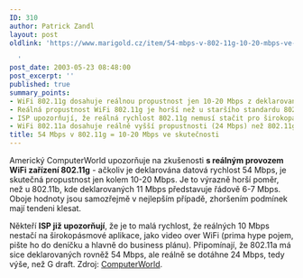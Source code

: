 ```yaml
---
ID: 310
author: Patrick Zandl
layout: post
oldlink: 'https://www.marigold.cz/item/54-mbps-v-802-11g-10-20-mbps-ve-skutecnosti

  '
post_date: 2003-05-23 08:48:00
post_excerpt: ''
published: true
summary_points:
- WiFi 802.11g dosahuje reálnou propustnost jen 10-20 Mbps z deklarovaných 54 Mbps.
- Reálná propustnost WiFi 802.11g je horší než u staršího standardu 802.11b.
- ISP upozorňují, že reálná rychlost 802.11g nemusí stačit pro širokopásmové aplikace.
- WiFi 802.11a dosahuje reálně vyšší propustnosti (24 Mbps) než 802.11g.
title: 54 Mbps v 802.11g = 10-20 Mbps ve skutečnosti
---
```


<p>
Americký ComputerWorld upozorňuje na zkušenosti <STRONG>s reálným provozem WiFi zařízení 802.11g</STRONG> - ačkoliv je deklarována datová rychlost 54 Mbps, je skutečná propustnost jen kolem 10-20 Mbps. Je to výrazně horší poměr, než u 802.11b, kde deklarovaných 11 Mbps představuje řádově 6-7 Mbps. Oboje hodnoty jsou samozřejmě v nejlepším případě, zhoršením podmínek mají tendeni klesat. </p>

<p>
Někteří <STRONG>ISP již upozorňují</STRONG>, že je to malá rychlost, že reálných 10 Mbps nestačí na širokopásmové aplikace, jako video over WiFi (prima hype pojem, pište ho do deníčku a hlavně do business plánu). Připomínají, že 802.11a má sice deklarovaných rovněž 54 Mbps, ale reálně se dotáhne 24 Mbps, tedy výše, než G draft. Zdroj: <A href="http://www.computerworld.com/mobiletopics/mobile/story/0,10801,81450,00.html?nas=PM-81450" target=_blank>ComputerWorld</A>.</p>